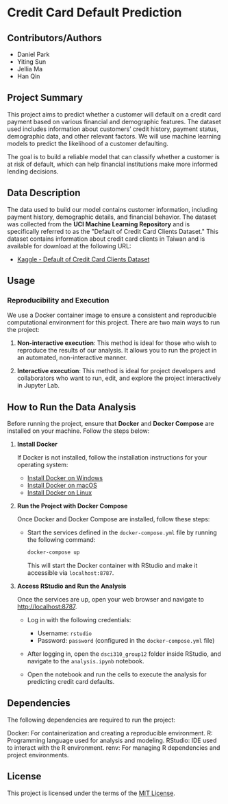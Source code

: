 # Credit Card Default Prediction

## Contributors/Authors
- Daniel Park
- Yiting Sun
- Jellia Ma
- Han Qin


## Project Summary
This project aims to predict whether a customer will default on a credit card payment based on various financial and demographic features. The dataset used includes information about customers’ credit history, payment status, demographic data, and other relevant factors. We will use machine learning models to predict the likelihood of a customer defaulting.

The goal is to build a reliable model that can classify whether a customer is at risk of default, which can help financial institutions make more informed lending decisions.

## Data Description
The data used to build our model contains customer information, including payment history, demographic details, and financial behavior. The dataset was collected from the **UCI Machine Learning Repository** and is specifically referred to as the "Default of Credit Card Clients Dataset." This dataset contains information about credit card clients in Taiwan and is available for download at the following URL:

- [Kaggle - Default of Credit Card Clients Dataset](https://www.kaggle.com/datasets/uciml/default-of-credit-card-clients-dataset)


## Usage

### Reproducibility and Execution

We use a Docker container image to ensure a consistent and reproducible computational environment for this project. There are two main ways to run the project:

1. **Non-interactive execution**: This method is ideal for those who wish to reproduce the results of our analysis. It allows you to run the project in an automated, non-interactive manner.
   
2. **Interactive execution**: This method is ideal for project developers and collaborators who want to run, edit, and explore the project interactively in Jupyter Lab.

## How to Run the Data Analysis

Before running the project, ensure that **Docker** and **Docker Compose** are installed on your machine. Follow the steps below:

1. **Install Docker**

   If Docker is not installed, follow the installation instructions for your operating system:

   - [Install Docker on Windows](https://docs.docker.com/docker-for-windows/install/)
   - [Install Docker on macOS](https://docs.docker.com/docker-for-mac/install/)
   - [Install Docker on Linux](https://docs.docker.com/engine/install/)


2. **Run the Project with Docker Compose**

   Once Docker and Docker Compose are installed, follow these steps:

   - Start the services defined in the `docker-compose.yml` file by running the following command:
     ```bash
     docker-compose up
     ```
     This will start the Docker container with RStudio and make it accessible via `localhost:8787`.

4. **Access RStudio and Run the Analysis**

   Once the services are up, open your web browser and navigate to [http://localhost:8787](http://localhost:8787).

   - Log in with the following credentials:
     - Username: `rstudio`
     - Password: `password` (configured in the `docker-compose.yml` file)
   
   - After logging in, open the `dsci310_group12` folder inside RStudio, and navigate to the `analysis.ipynb` notebook.

   - Open the notebook and run the cells to execute the analysis for predicting credit card defaults.

## Dependencies
The following dependencies are required to run the project:

Docker: For containerization and creating a reproducible environment.
R: Programming language used for analysis and modeling.
RStudio: IDE used to interact with the R environment.
renv: For managing R dependencies and project environments.

## License

This project is licensed under the terms of the [MIT License](./LICENSE.md).


















